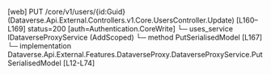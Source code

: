 [web] PUT /core/v1/users/{id:Guid}  (Dataverse.Api.External.Controllers.v1.Core.UsersController.Update)  [L160–L169] status=200 [auth=Authentication.CoreWrite]
  └─ uses_service IDataverseProxyService (AddScoped)
    └─ method PutSerialisedModel [L167]
      └─ implementation Dataverse.Api.External.Features.DataverseProxy.DataverseProxyService.PutSerialisedModel [L12-L74]

